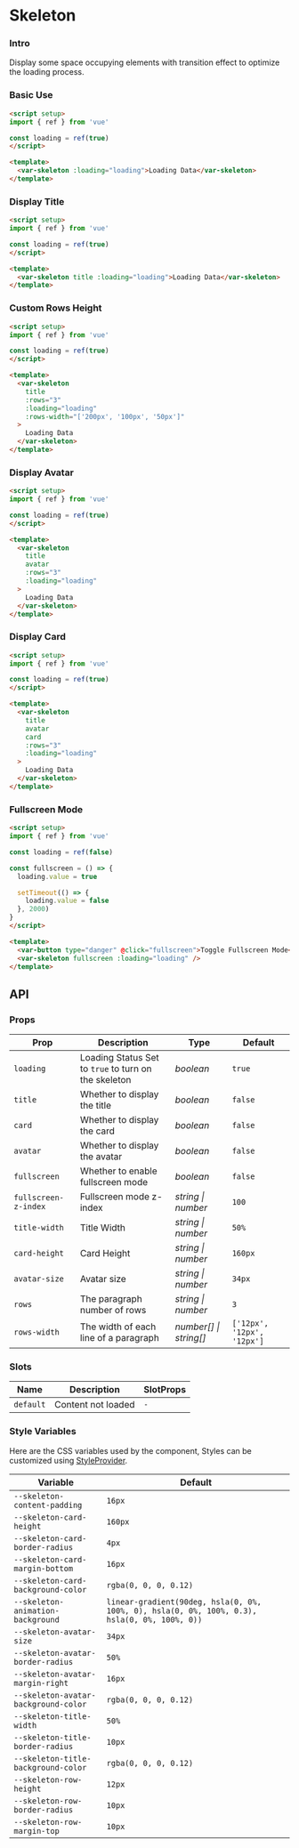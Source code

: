 # Skeleton

### Intro

Display some space occupying elements with transition effect to optimize the loading process.

### Basic Use

```html
<script setup>
import { ref } from 'vue'

const loading = ref(true)
</script>

<template>
  <var-skeleton :loading="loading">Loading Data</var-skeleton>
</template>
```

### Display Title

```html
<script setup>
import { ref } from 'vue'

const loading = ref(true)
</script>

<template>
  <var-skeleton title :loading="loading">Loading Data</var-skeleton>
</template>
```

### Custom Rows Height

```html
<script setup>
import { ref } from 'vue'

const loading = ref(true)
</script>

<template>
  <var-skeleton
    title
    :rows="3"
    :loading="loading"
    :rows-width="['200px', '100px', '50px']"
  >
    Loading Data
  </var-skeleton>
</template>
```

### Display Avatar

```html
<script setup>
import { ref } from 'vue'

const loading = ref(true)
</script>

<template>
  <var-skeleton
    title
    avatar
    :rows="3"
    :loading="loading"
  >
    Loading Data
  </var-skeleton>
</template>
```

### Display Card

```html
<script setup>
import { ref } from 'vue'

const loading = ref(true)
</script>

<template>
  <var-skeleton
    title
    avatar
    card
    :rows="3"
    :loading="loading"
  >
    Loading Data
  </var-skeleton>
</template>
```

### Fullscreen Mode

```html
<script setup>
import { ref } from 'vue'

const loading = ref(false)

const fullscreen = () => {
  loading.value = true

  setTimeout(() => {
    loading.value = false
  }, 2000)
}
</script>

<template>
  <var-button type="danger" @click="fullscreen">Toggle Fullscreen Mode</var-button>
  <var-skeleton fullscreen :loading="loading" />
</template>
```

## API

### Props

| Prop | Description | Type | Default | 
| --- | --- | --- | --- | 
| `loading` | Loading Status Set to `true` to turn on the skeleton | _boolean_ | `true` |
| `title` | Whether to display the title | _boolean_ | `false` |
| `card` | Whether to display the card | _boolean_ | `false` |
| `avatar` | Whether to display the avatar | _boolean_ | `false` |
| `fullscreen` | Whether to enable fullscreen mode | _boolean_ | `false` |
| `fullscreen-z-index` | Fullscreen mode z-index | _string \| number_ | `100` |
| `title-width` | Title Width  | _string \| number_ | `50%` |
| `card-height` | Card Height  | _string \| number_ | `160px` |
| `avatar-size` | Avatar size  | _string \| number_ | `34px` |
| `rows` | The paragraph number of rows | _string \| number_ | `3` |
| `rows-width` | The width of each line of a paragraph | _number[] \| string[]_ | `['12px', '12px', '12px']` |

### Slots

| Name | Description | SlotProps |
| --- | --- | --- |
| `default` | Content not loaded | `-` |

### Style Variables

Here are the CSS variables used by the component, Styles can be customized using [StyleProvider](#/en-US/style-provider).

| Variable | Default |
| --- | --- |
| `--skeleton-content-padding` | `16px` |
| `--skeleton-card-height` | `160px` |
| `--skeleton-card-border-radius` | `4px` |
| `--skeleton-card-margin-bottom` | `16px` |
| `--skeleton-card-background-color` | `rgba(0, 0, 0, 0.12)` |
| `--skeleton-animation-background` | `linear-gradient(90deg, hsla(0, 0%, 100%, 0), hsla(0, 0%, 100%, 0.3), hsla(0, 0%, 100%, 0))` |
| `--skeleton-avatar-size` | `34px` |
| `--skeleton-avatar-border-radius` | `50%` |
| `--skeleton-avatar-margin-right` | `16px` |
| `--skeleton-avatar-background-color` | `rgba(0, 0, 0, 0.12)` |
| `--skeleton-title-width` | `50%` |
| `--skeleton-title-border-radius` | `10px` |
| `--skeleton-title-background-color` | `rgba(0, 0, 0, 0.12)` |
| `--skeleton-row-height` | `12px` |
| `--skeleton-row-border-radius` | `10px` |
| `--skeleton-row-margin-top` | `10px` |